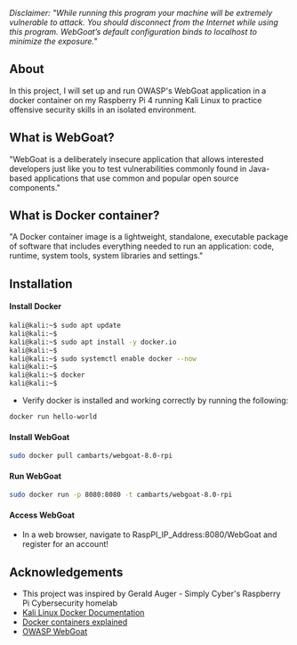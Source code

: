 *Disclaimer: "While running this program your machine will be extremely vulnerable to attack. You should disconnect from the Internet while using this program. WebGoat’s default configuration binds to localhost to minimize the exposure."*

## About

In this project, I will set up and run OWASP's WebGoat application in a docker container on my Raspberry Pi 4 running Kali Linux to practice offensive security skills in an isolated environment.

## What is WebGoat?

"WebGoat is a deliberately insecure application that allows interested developers just like you to test vulnerabilities commonly found in Java-based applications that use common and popular open source components."

## What is Docker container?

"A Docker container image is a lightweight, standalone, executable package of software that includes everything needed to run an application: code, runtime, system tools, system libraries and settings."

## Installation 

#### Install Docker
```bash
kali@kali:~$ sudo apt update
kali@kali:~$
kali@kali:~$ sudo apt install -y docker.io
kali@kali:~$
kali@kali:~$ sudo systemctl enable docker --now
kali@kali:~$
kali@kali:~$ docker
kali@kali:~$
```
- Verify docker is installed and working correctly by running the following:
```bash
docker run hello-world
```
#### Install WebGoat
```bash
sudo docker pull cambarts/webgoat-8.0-rpi
```
#### Run WebGoat
```bash
sudo docker run -p 8080:8080 -t cambarts/webgoat-8.0-rpi
```
#### Access WebGoat
- In a web browser, navigate to RaspPI_IP_Address:8080/WebGoat and register for an account!

## Acknowledgements
- This project was inspired by Gerald Auger - Simply Cyber's Raspberry Pi Cybersecurity homelab
- [Kali Linux Docker Documentation](https://www.kali.org/docs/containers/installing-docker-on-kali/)
- [Docker containers explained](https://www.docker.com/resources/what-container)
- [OWASP WebGoat](https://owasp.org/www-project-webgoat/)

